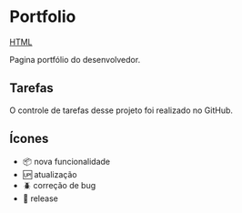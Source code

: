 # Portfolio
[HTML](https://www.google.com/url?sa=i&url=https%3A%2F%2Fwww.flaticon.com%2Fbr%2Ficone-gratis%2Fhtml-5_919827&psig=AOvVaw3NckuvZAhDJnRwAeLOvtmI&ust=1626531831131000&source=images&cd=vfe&ved=0CAsQjRxqFwoTCNjp9bbl5_ECFQAAAAAdAAAAABAD)

 Pagina portfólio do desenvolvedor.

 ## Tarefas 

 O controle de tarefas desse projeto foi realizado no GitHub.

 ## Ícones

 - :package: nova funcionalidade
 - :up: atualização
 - :beetle: correção de bug
 - :checkered_flag: release
